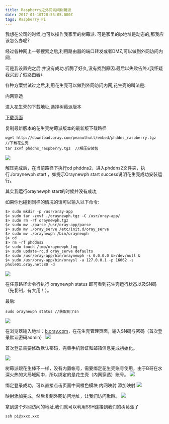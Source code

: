 ```yaml
---
title: Raspberry之外网访问树莓派
date: 2017-01-10T20:53:05.000Z
tags: Raspberry Pi
---
```


我想在公司的时候,也可以操作我家里的树莓派.
可是家里的ip地址是动态的,那我应该怎么办呢?

经过各种网上一顿搜索之后,利用路由器的端口转发或者DMZ,可以做到外网访问内网.

可是我设置完之后,并没有成功.折腾了好久,没有找到原因.最后以失败告终.(我怀疑我买到了假路由器).

各种方案尝试过之后,利用花生壳可以做到外网访问内网,花生壳的叫法是:

内网穿透


进入花生壳的下载地址,选择树莓派版本

[下载页面](http://hsk.oray.com/download/)

<!-- more -->

复制最新版本的花生壳树莓派版本的最新版下载路径

```
wget http://download.oray.com/peanuthull/embed/phddns_raspberry.tgz  //下载花生壳
tar zxvf phddns_raspberry.tgz  //解压安装包
```

![](http://file.oray.com/service/1507/20150721135050987.jpg)

解压完成后，在当前路径下执行cd phddns2，进入phddns2文件夹，执行./oraynewph start
，如提示Oraynewph start success说明花生壳成功安装运行。

其实我运行oraynewph start的时候并没有成功,

如果你也碰到同样的情况的话可以输入以下命令:

```
$> sudo mkdir -p /usr/oray-app
$> sudo tar -zxvf ./oraynewph.tgz -C /usr/oray-app/
$> sudo rm -rf oraynewph.tgz
$> sudo mv ./parse /usr/oray-app/parse
$> sudo mv ./oray_serve /etc/init.d/oray_serve
$> sudo mv ./oraynewph /bin/oraynewph
$> cd ..
$> rm -rf phddns2
$> sudo touch /tmp/oraynewph_log
$> sudo update-rc.d oray_serve defaults
$> sudo /usr/oray-app/bin/oraynewph -s 0.0.0.0 &>/dev/null &
$> sudo /usr/oray-app/bin/oraysl -a 127.0.0.1 -p 16062 -s phsle01.oray.net:80 -d
```

![](http://file.oray.com/service/1507/20150721135050957.jpg)

在任意路径命令行执行 oraynewph status 即可看到花生壳运行状态以及SN码（先复制，有大用！）。

最后:
```
sudo oraynewph status //获取到了sn
```

![](http://file.oray.com/service/1507/20150721135050867.jpg)

在浏览器输入地址：[b.oray.com](b.oray.com)，在花生壳管理页面，输入SN码与密码（首次登录默认密码admin）
![](http://file.oray.com/service/1507/20150721135050812.jpg)

首次登录需要修改默认密码，完善手机验证和邮箱信息完成初始化。

![](http://file.oray.com/service/1507/20150721135050765.jpg)

树莓派跟花生棒不一样，没有内置帐号，需要绑定花生壳账号使用，由于B哥在水深火热的大局域网中，所以绑定的是花生壳（内网穿透）账号。
![](http://file.oray.com/service/1507/20150721135050273.jpg)

绑定登录成功，可以直接点击页面中间橙色模块 内网映射 添加映射 
![](http://file.oray.com/service/1507/20150721135051580.jpg)

映射添加完成，然后复制外网访问地址，让我们访问瞅瞅。
![](http://file.oray.com/service/1507/20150721135051450.jpg)


拿到这个外网访问的地址,我们就可以利用SSH连接到我们的树莓派了

```
ssh pi@xxxx.xxx
```
